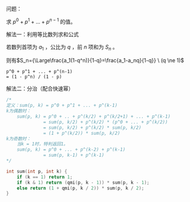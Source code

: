问题：

求 $p^0 + p^1+...+p^{n - 1}$ 的值。



解法一：利用等比数列求和公式

若数列首项为 $a_1$ ，公比为 $q$ ，前 $n$ 项和为 $S_n$ 。

 则有$S_n={\Large\frac{a_1(1-q^n)}{1-q}=\frac{a_1-a_nq}{1-q}} \ (q \ne 1)$

```
p^0 + p^1 + ... + p^(n-1) 
= (1 - p^n) / (1 - p)
```



解法二：分治（配合快速幂）

```c++
/*
定义：sum(p, k) = p^0 + p^1 + ... + p^(k-1)
k为偶数时：
	sum(p, k) = p^0 + .. + p^(k/2) + p^(k/2+1) + ... + p^(k-1)
			  = sum(p, k/2) + p^(k/2) * (p^0 + ... + p^(k/2))
			  = sum(p, k/2) + p^(k/2) * sum(p, k/2)
			  = (1 + p^(k/2)) * sum(p, k/2)
k为奇数时：
	当k = 1时，特判返回1。
	sum(p, k) = p^0 + ... + p^(k-2) + p^(k-1)
			  = sum(p, k-1) + p^(k-1)
*/

int sum(int p, int k) {
    if (k == 1) return 1;
    if (k & 1) return (qmi(p, k - 1)) * sum(p, k - 1);
    else return (1 + qmi(p, k / 2)) * sum(p, k / 2);
}
```

